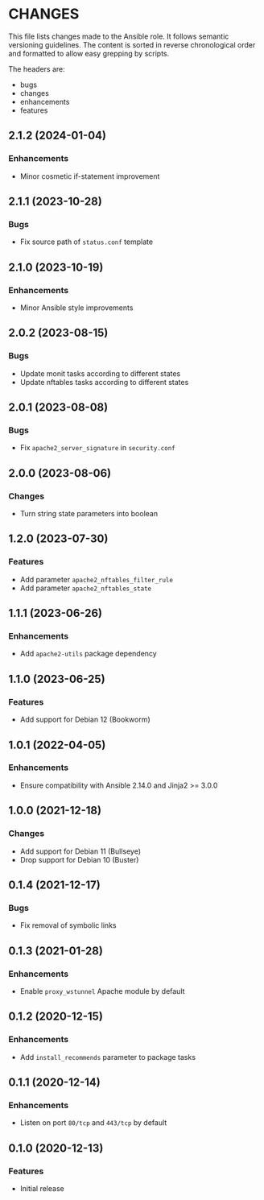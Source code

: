 # CHANGES

This file lists changes made to the Ansible role. It follows semantic versioning
guidelines. The content is sorted in reverse chronological order and formatted
to allow easy grepping by scripts.

The headers are:
- bugs
- changes
- enhancements
- features

## 2.1.2 (2024-01-04)

### Enhancements

- Minor cosmetic if-statement improvement

## 2.1.1 (2023-10-28)

### Bugs

- Fix source path of `status.conf` template

## 2.1.0 (2023-10-19)

### Enhancements

- Minor Ansible style improvements

## 2.0.2 (2023-08-15)

### Bugs

- Update monit tasks according to different states
- Update nftables tasks according to different states

## 2.0.1 (2023-08-08)

### Bugs

- Fix `apache2_server_signature` in `security.conf`

## 2.0.0 (2023-08-06)

### Changes

- Turn string state parameters into boolean

## 1.2.0 (2023-07-30)

### Features

- Add parameter `apache2_nftables_filter_rule`
- Add parameter `apache2_nftables_state`

## 1.1.1 (2023-06-26)

### Enhancements

- Add `apache2-utils` package dependency

## 1.1.0 (2023-06-25)

### Features

- Add support for Debian 12 (Bookworm)

## 1.0.1 (2022-04-05)

### Enhancements

- Ensure compatibility with Ansible 2.14.0 and Jinja2 >= 3.0.0

## 1.0.0 (2021-12-18)

### Changes

- Add support for Debian 11 (Bullseye)
- Drop support for Debian 10 (Buster)

## 0.1.4 (2021-12-17)

### Bugs

- Fix removal of symbolic links

## 0.1.3 (2021-01-28)

### Enhancements

- Enable `proxy_wstunnel` Apache module by default

## 0.1.2 (2020-12-15)

### Enhancements

- Add `install_recommends` parameter to package tasks

## 0.1.1 (2020-12-14)

### Enhancements

- Listen on port `80/tcp` and `443/tcp` by default

## 0.1.0 (2020-12-13)

### Features

- Initial release
